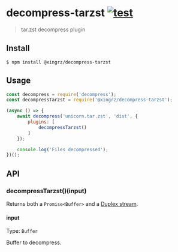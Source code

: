 # decompress-tarzst  [![test](https://github.com/xingrz/decompress-tarzst/actions/workflows/test.yml/badge.svg)](https://github.com/xingrz/decompress-tarzst/actions/workflows/test.yml)

> tar.zst decompress plugin


## Install

```
$ npm install @xingrz/decompress-tarzst
```


## Usage

```js
const decompress = require('decompress');
const decompressTarzst = require('@xingrz/decompress-tarzst');

(async () => {
	await decompress('unicorn.tar.zst', 'dist', {
		plugins: [
			decompressTarzst()
		]
	});

	console.log('Files decompressed');
})();
```


## API

### decompressTarzst()(input)

Returns both a `Promise<Buffer>` and a [Duplex stream](https://nodejs.org/api/stream.html#stream_class_stream_duplex).

#### input

Type: `Buffer`

Buffer to decompress.
